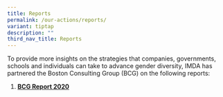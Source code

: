```yaml
---
title: Reports
permalink: /our-actions/reports/
variant: tiptap
description: ""
third_nav_title: Reports
---
```

<p>To provide more insights on the strategies that companies, governments,
schools and individuals can take to advance gender diversity, IMDA has
partnered the Boston Consulting Group (BCG) on the following reports:</p>
<ol data-tight="true" class="tight">
<li>
<p><strong><a href="/our-actions/reports/bcg-report-2020/" rel="noopener noreferrer nofollow" target="_blank">BCG Report 2020</a></strong>
</p>
<p></p>
</li>
</ol>
<p></p>